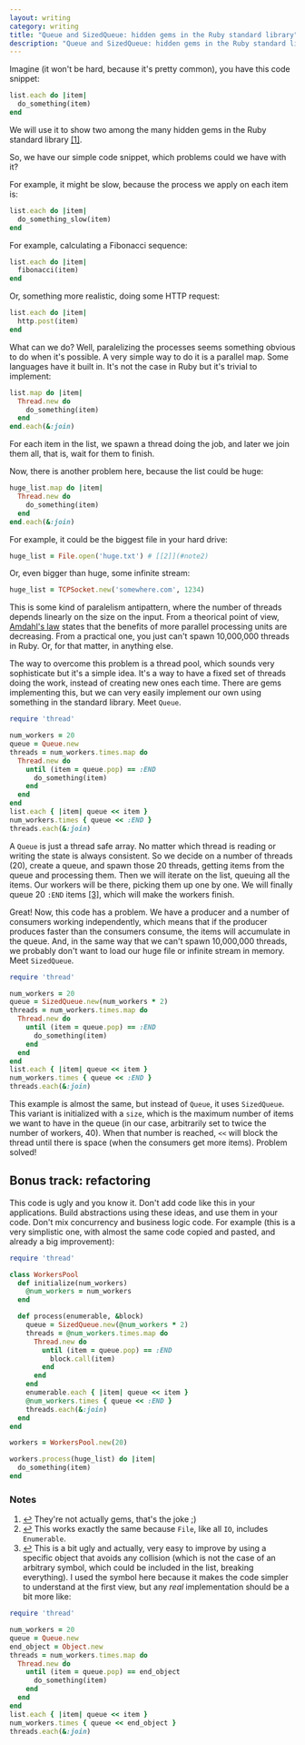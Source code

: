 ```yaml
---
layout: writing
category: writing
title: "Queue and SizedQueue: hidden gems in the Ruby standard library"
description: "Queue and SizedQueue: hidden gems in the Ruby standard library"
---
```


Imagine (it won't be hard, because it's pretty common), you have this code snippet:

```ruby
list.each do |item|
  do_something(item)
end
```

We will use it to show two among the many hidden gems in the Ruby standard library [[1]](#note1).

So, we have our simple code snippet, which problems could we have with it?

For example, it might be slow, because the process we apply on each item is:

```ruby
list.each do |item|
  do_something_slow(item)
end
```

For example, calculating a Fibonacci sequence:

```ruby
list.each do |item|
  fibonacci(item)
end
```

Or, something more realistic, doing some HTTP request:

```ruby
list.each do |item|
  http.post(item)
end
```

What can we do? Well, paralelizing the processes seems something obvious to do when it's possible. A very simple way to do it is a parallel map. Some languages have it built in. It's not the case in Ruby but it's trivial to implement:

```ruby
list.map do |item|
  Thread.new do
    do_something(item)
  end
end.each(&:join)
```

For each item in the list, we spawn a thread doing the job, and later we join them all, that is, wait for them to finish.

Now, there is another problem here, because the list could be huge:

```ruby
huge_list.map do |item|
  Thread.new do
    do_something(item)
  end
end.each(&:join)
```

For example, it could be the biggest file in your hard drive:

```ruby
huge_list = File.open('huge.txt') # [[2]](#note2)
```

Or, even bigger than huge, some infinite stream:

```ruby
huge_list = TCPSocket.new('somewhere.com', 1234)
```

This is some kind of paralelism antipattern, where the number of threads depends linearly on the size on the input. From a theorical point of view, [Amdahl's law](http://en.wikipedia.org/wiki/Amdahl's_law) states that the benefits of more parallel processing units are decreasing. From a practical one, you just can't spawn 10,000,000 threads in Ruby. Or, for that matter, in anything else.

The way to overcome this problem is a thread pool, which sounds very sophisticate but it's a simple idea. It's a way to have a fixed set of threads doing the work, instead of creating new ones each time. There are gems implementing this, but we can very easily implement our own using something in the standard library. Meet `Queue`.

```ruby
require 'thread'

num_workers = 20
queue = Queue.new
threads = num_workers.times.map do
  Thread.new do
    until (item = queue.pop) == :END
      do_something(item)
    end
  end
end
list.each { |item| queue << item }
num_workers.times { queue << :END }
threads.each(&:join)
```

A `Queue` is just a thread safe array. No matter which thread is reading or writing the state is always consistent. So we decide on a number of threads (20), create a queue, and spawn those 20 threads, getting items from the queue and processing them. Then we will iterate on the list, queuing all the items. Our workers will be there, picking them up one by one. We will finally queue 20 `:END` items [[3]](#note3), which will make the workers finish.

Great! Now, this code has a problem. We have a producer and a number of consumers working independently, which means that if the producer produces faster than the consumers consume, the items will accumulate in the queue. And, in the same way that we can't spawn 10,000,000 threads, we probably don't want to load our huge file or infinite stream in memory. Meet `SizedQueue`.

```ruby
require 'thread'

num_workers = 20
queue = SizedQueue.new(num_workers * 2)
threads = num_workers.times.map do
  Thread.new do
    until (item = queue.pop) == :END
      do_something(item)
    end
  end
end
list.each { |item| queue << item }
num_workers.times { queue << :END }
threads.each(&:join)
```

This example is almost the same, but instead of `Queue`, it uses `SizedQueue`. This variant is initialized with a `size`, which is the maximum number of items we want to have in the queue (in our case, arbitrarily set to twice the number of workers, 40). When that number is reached, `<<` will block the thread until there is space (when the consumers get more items). Problem solved!

## Bonus track: refactoring

This code is ugly and you know it. Don't add code like this in your applications. Build abstractions using these ideas, and use them in your code. Don't mix concurrency and business logic code. For example (this is a very simplistic one, with almost the same code copied and pasted, and already a big improvement):

```ruby
require 'thread'

class WorkersPool
  def initialize(num_workers)
    @num_workers = num_workers
  end

  def process(enumerable, &block)
    queue = SizedQueue.new(@num_workers * 2)
    threads = @num_workers.times.map do
      Thread.new do
        until (item = queue.pop) == :END
          block.call(item)
        end
      end
    end
    enumerable.each { |item| queue << item }
    @num_workers.times { queue << :END }
    threads.each(&:join)
  end
end

workers = WorkersPool.new(20)

workers.process(huge_list) do |item|
  do_something(item)
end
```

### Notes

1. <a name="note1" href="javascript:history.go(-1)">↩</a> They're not actually gems, that's the joke ;)
2. <a name="note2" href="javascript:history.go(-1)">↩</a> This works exactly the same because `File`, like all `IO`, includes `Enumerable`.
3. <a name="note3" href="javascript:history.go(-1)">↩</a> This is a bit ugly and actually, very easy to improve by using a specific object that avoids any collision (which is not the case of an arbitrary symbol, which could be included in the list, breaking everything). I used the symbol here because it makes the code simpler to understand at the first view, but any *real* implementation should be a bit more like:

```ruby
require 'thread'

num_workers = 20
queue = Queue.new
end_object = Object.new
threads = num_workers.times.map do
  Thread.new do
    until (item = queue.pop) == end_object
      do_something(item)
    end
  end
end
list.each { |item| queue << item }
num_workers.times { queue << end_object }
threads.each(&:join)
```
